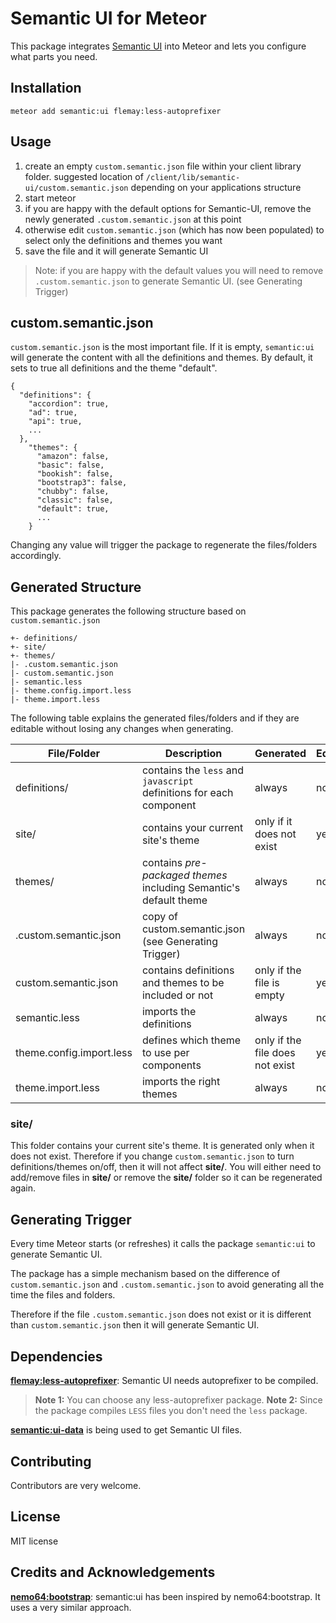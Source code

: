 Semantic UI for Meteor
======================

This package integrates [Semantic UI](http://semantic-ui.com) into Meteor and lets you configure what parts you need.

Installation
------------

    meteor add semantic:ui flemay:less-autoprefixer

Usage
-----

1. create an empty `custom.semantic.json` file within your client library folder. suggested location of `/client/lib/semantic-ui/custom.semantic.json` depending on your applications structure
2. start meteor
3. if you are happy with the default options for Semantic-UI, remove the newly generated `.custom.semantic.json` at this point
4. otherwise edit `custom.semantic.json` (which has now been populated) to select only the definitions and themes you want
5. save the file and it will generate Semantic UI

> Note: if you are happy with the default values you will need to remove `.custom.semantic.json` to generate Semantic UI. (see Generating Trigger)

custom.semantic.json
--------------------

`custom.semantic.json` is the most important file. If it is empty, `semantic:ui` will generate the content with all the definitions and themes. By default, it sets to true all definitions and the theme "default".

```
{
  "definitions": {
    "accordion": true,
    "ad": true,
    "api": true,
    ...
  },
    "themes": {
      "amazon": false,
      "basic": false,
      "bookish": false,
      "bootstrap3": false,
      "chubby": false,
      "classic": false,
      "default": true,
      ...
    }
```

Changing any value will trigger the package to regenerate the files/folders accordingly.

Generated Structure
-------------------

This package generates the following structure based on `custom.semantic.json`

```
+- definitions/
+- site/
+- themes/
|- .custom.semantic.json
|- custom.semantic.json
|- semantic.less
|- theme.config.import.less
|- theme.import.less
```

The following table explains the generated files/folders and if they are editable without losing any changes when generating.

File/Folder | Description | Generated | Editable
--- | --- | --- | ---
definitions/ | contains the `less` and `javascript` definitions for each component | always | no
site/ | contains your current site's theme | only if it does not exist | yes
themes/ | contains *pre-packaged themes* including Semantic's default theme | always | no
.custom.semantic.json | copy of custom.semantic.json (see Generating Trigger) | always | no
custom.semantic.json | contains definitions and themes to be included or not | only if the file is empty | yes
semantic.less | imports the definitions | always | no
theme.config.import.less | defines which theme to use per components | only if the file does not exist | yes
theme.import.less | imports the right themes | always | no

### site/

This folder contains your current site's theme. It is generated only when it does not exist. Therefore if you change `custom.semantic.json` to turn definitions/themes on/off, then it will not affect **site/**. You will either need to add/remove files in **site/** or remove the **site/** folder so it can be regenerated again.

Generating Trigger
------------------

Every time Meteor starts (or refreshes) it calls the package `semantic:ui` to generate Semantic UI.

The package has a simple mechanism based on the difference of `custom.semantic.json` and `.custom.semantic.json` to avoid generating all the time the files and folders.

Therefore if the file `.custom.semantic.json` does not exist or it is different than `custom.semantic.json` then it will generate Semantic UI.

Dependencies
------------
**[flemay:less-autoprefixer](https://atmospherejs.com/flemay/less-autoprefixer)**: Semantic UI needs autoprefixer to be compiled.

> **Note 1:** You can choose any less-autoprefixer package.
> **Note 2:** Since the package compiles `LESS` files you don't need the `less` package.

**[semantic:ui-data](https://atmospherejs.com/semantic/ui-data)** is being used to get Semantic UI files.

Contributing
-------------

Contributors are very welcome.

License
-------

MIT license

Credits and Acknowledgements
----------------------------

**[nemo64:bootstrap](https://atmospherejs.com/nemo64/bootstrap)**: semantic:ui has been inspired by nemo64:bootstrap. It uses a very similar approach.

